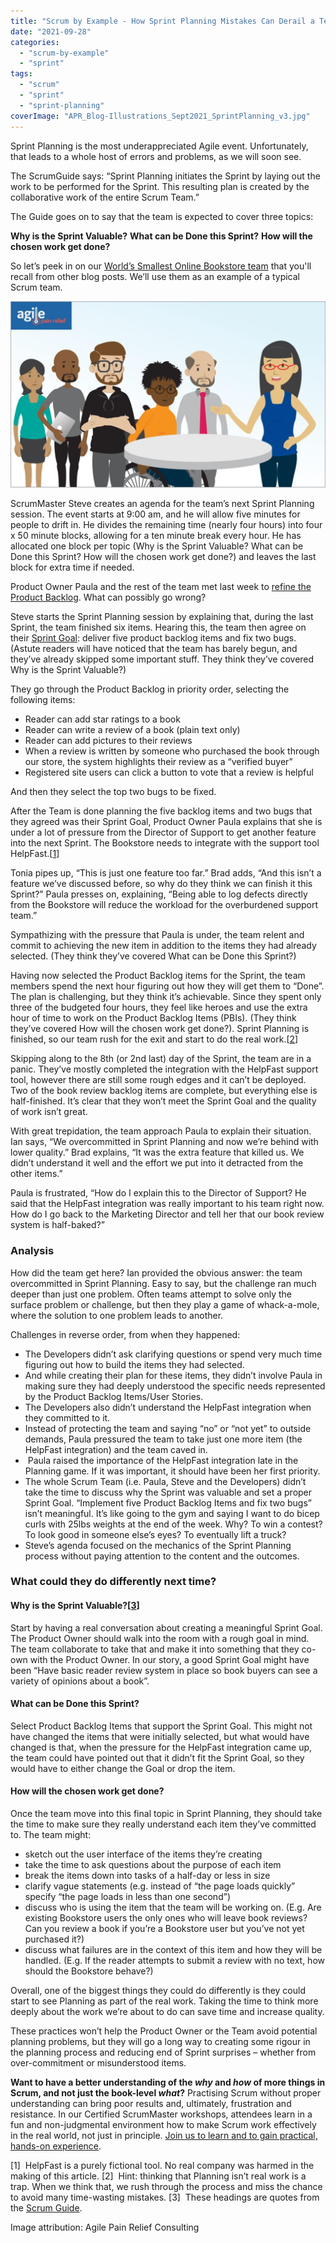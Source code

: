 ```yaml
---
title: "Scrum by Example - How Sprint Planning Mistakes Can Derail a Team"
date: "2021-09-28"
categories: 
  - "scrum-by-example"
  - "sprint"
tags: 
  - "scrum"
  - "sprint"
  - "sprint-planning"
coverImage: "APR_Blog-Illustrations_Sept2021_SprintPlanning_v3.jpg"
---
```


Sprint Planning is the most underappreciated Agile event. Unfortunately, that leads to a whole host of errors and problems, as we will soon see.

The ScrumGuide says: “Sprint Planning initiates the Sprint by laying out the work to be performed for the Sprint. This resulting plan is created by the collaborative work of the entire Scrum Team.”

The Guide goes on to say that the team is expected to cover three topics:

**Why is the Sprint Valuable?** **What can be Done this Sprint?** **How will the chosen work get done?**

So let’s peek in on our [World’s Smallest Online Bookstore team](/blog/scrum-by-example.html) that you'll recall from other blog posts. We’ll use them as an example of a typical Scrum team.

![illustration of anxious Scrum team meeting for Sprint planning with the product owner](images/APR_Blog-Illustrations_Sept2021_SprintPlanning_v3-1024x607.jpg)

ScrumMaster Steve creates an agenda for the team’s next Sprint Planning session. The event starts at 9:00 am, and he will allow five minutes for people to drift in. He divides the remaining time (nearly four hours) into four x 50 minute blocks, allowing for a ten minute break every hour. He has allocated one block per topic (Why is the Sprint Valuable? What can be Done this Sprint? How will the chosen work get done?) and leaves the last block for extra time if needed.

Product Owner Paula and the rest of the team met last week to [refine the Product Backlog](/blog/deal-with-bad-scrum-user-stories-as-a-scrummaster.html). What can possibly go wrong?

Steve starts the Sprint Planning session by explaining that, during the last Sprint, the team finished six items. Hearing this, the team then agree on their [Sprint Goal](/blog/sprint-goals-provide-purpose.html): deliver five product backlog items and fix two bugs. (Astute readers will have noticed that the team has barely begun, and they’ve already skipped some important stuff. They think they’ve covered Why is the Sprint Valuable?)

They go through the Product Backlog in priority order, selecting the following items:

- Reader can add star ratings to a book
- Reader can write a review of a book (plain text only)
- Reader can add pictures to their reviews
- When a review is written by someone who purchased the book through our store, the system highlights their review as a “verified buyer”
- Registered site users can click a button to vote that a review is helpful

And then they select the top two bugs to be fixed.

After the Team is done planning the five backlog items and two bugs that they agreed was their Sprint Goal, Product Owner Paula explains that she is under a lot of pressure from the Director of Support to get another feature into the next Sprint. The Bookstore needs to integrate with the support tool HelpFast.\[[1](#footnotes)\]

Tonia pipes up, “This is just one feature too far.” Brad adds, “And this isn’t a feature we’ve discussed before, so why do they think we can finish it this Sprint?” Paula presses on, explaining, “Being able to log defects directly from the Bookstore will reduce the workload for the overburdened support team.”

Sympathizing with the pressure that Paula is under, the team relent and commit to achieving the new item in addition to the items they had already selected. (They think they’ve covered What can be Done this Sprint?)

Having now selected the Product Backlog items for the Sprint, the team members spend the next hour figuring out how they will get them to “Done”. The plan is challenging, but they think it’s achievable. Since they spent only three of the budgeted four hours, they feel like heroes and use the extra hour of time to work on the Product Backlog Items (PBIs). (They think they’ve covered How will the chosen work get done?). Sprint Planning is finished, so our team rush for the exit and start to do the real work.\[[2](#footnotes)\]

Skipping along to the 8th (or 2nd last) day of the Sprint, the team are in a panic. They’ve mostly completed the integration with the HelpFast support tool, however there are still some rough edges and it can’t be deployed. Two of the book review backlog items are complete, but everything else is half-finished. It’s clear that they won’t meet the Sprint Goal and the quality of work isn’t great.

With great trepidation, the team approach Paula to explain their situation. Ian says, “We overcommitted in Sprint Planning and now we’re behind with lower quality.” Brad explains, “It was the extra feature that killed us. We didn’t understand it well and the effort we put into it detracted from the other items.”

Paula is frustrated, “How do I explain this to the Director of Support? He said that the HelpFast integration was really important to his team right now. How do I go back to the Marketing Director and tell her that our book review system is half-baked?”

### Analysis

How did the team get here? Ian provided the obvious answer: the team overcommitted in Sprint Planning. Easy to say, but the challenge ran much deeper than just one problem. Often teams attempt to solve only the surface problem or challenge, but then they play a game of whack-a-mole, where the solution to one problem leads to another.

Challenges in reverse order, from when they happened:

- The Developers didn’t ask clarifying questions or spend very much time figuring out how to build the items they had selected.
- And while creating their plan for these items, they didn’t involve Paula in making sure they had deeply understood the specific needs represented by the Product Backlog Items/User Stories.
- The Developers also didn’t understand the HelpFast integration when they committed to it.
- Instead of protecting the team and saying “no” or “not yet” to outside demands, Paula pressured the team to take just one more item (the HelpFast integration) and the team caved in.
-  Paula raised the importance of the HelpFast integration late in the Planning game. If it was important, it should have been her first priority.
- The whole Scrum Team (i.e. Paula, Steve and the Developers) didn’t take the time to discuss why the Sprint was valuable and set a proper Sprint Goal. “Implement five Product Backlog Items and fix two bugs” isn’t meaningful. It’s like going to the gym and saying I want to do bicep curls with 25lbs weights at the end of the week. Why? To win a contest? To look good in someone else’s eyes? To eventually lift a truck?
- Steve’s agenda focused on the mechanics of the Sprint Planning process without paying attention to the content and the outcomes.

### What could they do differently next time?

#### Why is the Sprint Valuable?\[[3](#footnotes)\]

Start by having a real conversation about creating a meaningful Sprint Goal. The Product Owner should walk into the room with a rough goal in mind. The team collaborate to take that and make it into something that they co-own with the Product Owner. In our story, a good Sprint Goal might have been “Have basic reader review system in place so book buyers can see a variety of opinions about a book”.

#### What can be Done this Sprint?

Select Product Backlog Items that support the Sprint Goal. This might not have changed the items that were initially selected, but what would have changed is that, when the pressure for the HelpFast integration came up, the team could have pointed out that it didn’t fit the Sprint Goal, so they would have to either change the Goal or drop the item.

#### How will the chosen work get done?

Once the team move into this final topic in Sprint Planning, they should take the time to make sure they really understand each item they’ve committed to. The team might:

- sketch out the user interface of the items they’re creating
- take the time to ask questions about the purpose of each item
- break the items down into tasks of a half-day or less in size
- clarify vague statements (e.g. instead of “the page loads quickly” specify “the page loads in less than one second”)
- discuss who is using the item that the team will be working on. (E.g. Are existing Bookstore users the only ones who will leave book reviews? Can you review a book if you’re a Bookstore user but you’ve not yet purchased it?)
- discuss what failures are in the context of this item and how they will be handled. (E.g. If the reader attempts to submit a review with no text, how should the Bookstore behave?)

Overall, one of the biggest things they could do differently is they could start to see Planning as part of the real work. Taking the time to think more deeply about the work we’re about to do can save time and increase quality.

These practices won’t help the Product Owner or the Team avoid potential planning problems, but they will go a long way to creating some rigour in the planning process and reducing end of Sprint surprises – whether from over-commitment or misunderstood items.

**Want to have a better understanding of the _why_ and _how_ of more things in Scrum, and not just the book-level _what_?** Practising Scrum without proper understanding can bring poor results and, ultimately, frustration and resistance. In our Certified ScrumMaster workshops, attendees learn in a fun and non-judgmental environment how to make Scrum work effectively in the real world, not just in principle. [Join us to learn and to gain practical, hands-on experience](/certified-scrummaster-csm-training).

\[1\]  HelpFast is a purely fictional tool. No real company was harmed in the making of this article. \[2\]  Hint: thinking that Planning isn’t real work is a trap. When we think that, we rush through the process and miss the chance to avoid many time-wasting mistakes. \[3\]  These headings are quotes from the [Scrum Guide](https://scrumguides.org/).

Image attribution: Agile Pain Relief Consulting
